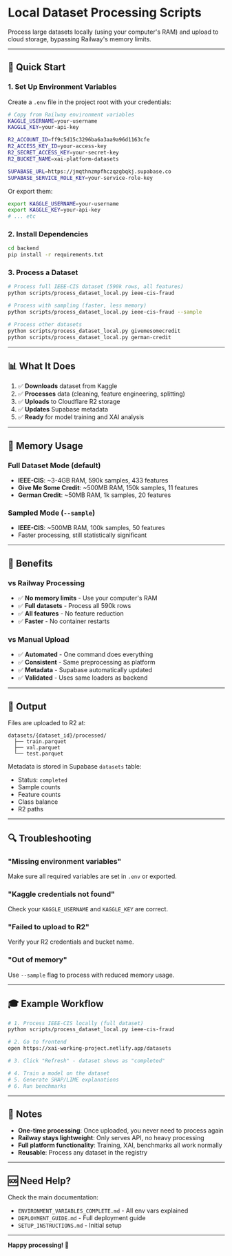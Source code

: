 # Local Dataset Processing Scripts

Process large datasets locally (using your computer's RAM) and upload to cloud storage, bypassing Railway's memory limits.

---

## 🚀 Quick Start

### 1. Set Up Environment Variables

Create a `.env` file in the project root with your credentials:

```bash
# Copy from Railway environment variables
KAGGLE_USERNAME=your-username
KAGGLE_KEY=your-api-key

R2_ACCOUNT_ID=ff9c5d15c3296ba6a3aa9a96d1163cfe
R2_ACCESS_KEY_ID=your-access-key
R2_SECRET_ACCESS_KEY=your-secret-key
R2_BUCKET_NAME=xai-platform-datasets

SUPABASE_URL=https://jmqthnzmpfhczqzgbqkj.supabase.co
SUPABASE_SERVICE_ROLE_KEY=your-service-role-key
```

Or export them:

```bash
export KAGGLE_USERNAME=your-username
export KAGGLE_KEY=your-api-key
# ... etc
```

### 2. Install Dependencies

```bash
cd backend
pip install -r requirements.txt
```

### 3. Process a Dataset

```bash
# Process full IEEE-CIS dataset (590k rows, all features)
python scripts/process_dataset_local.py ieee-cis-fraud

# Process with sampling (faster, less memory)
python scripts/process_dataset_local.py ieee-cis-fraud --sample

# Process other datasets
python scripts/process_dataset_local.py givemesomecredit
python scripts/process_dataset_local.py german-credit
```

---

## 📊 What It Does

1. ✅ **Downloads** dataset from Kaggle
2. ✅ **Processes** data (cleaning, feature engineering, splitting)
3. ✅ **Uploads** to Cloudflare R2 storage
4. ✅ **Updates** Supabase metadata
5. ✅ **Ready** for model training and XAI analysis

---

## 💾 Memory Usage

### Full Dataset Mode (default)
- **IEEE-CIS**: ~3-4GB RAM, 590k samples, 433 features
- **Give Me Some Credit**: ~500MB RAM, 150k samples, 11 features
- **German Credit**: ~50MB RAM, 1k samples, 20 features

### Sampled Mode (`--sample`)
- **IEEE-CIS**: ~500MB RAM, 100k samples, 50 features
- Faster processing, still statistically significant

---

## 🎯 Benefits

### vs Railway Processing
- ✅ **No memory limits** - Use your computer's RAM
- ✅ **Full datasets** - Process all 590k rows
- ✅ **All features** - No feature reduction
- ✅ **Faster** - No container restarts

### vs Manual Upload
- ✅ **Automated** - One command does everything
- ✅ **Consistent** - Same preprocessing as platform
- ✅ **Metadata** - Supabase automatically updated
- ✅ **Validated** - Uses same loaders as backend

---

## 📁 Output

Files are uploaded to R2 at:
```
datasets/{dataset_id}/processed/
  ├── train.parquet
  ├── val.parquet
  └── test.parquet
```

Metadata is stored in Supabase `datasets` table:
- Status: `completed`
- Sample counts
- Feature counts
- Class balance
- R2 paths

---

## 🔍 Troubleshooting

### "Missing environment variables"
Make sure all required variables are set in `.env` or exported.

### "Kaggle credentials not found"
Check your `KAGGLE_USERNAME` and `KAGGLE_KEY` are correct.

### "Failed to upload to R2"
Verify your R2 credentials and bucket name.

### "Out of memory"
Use `--sample` flag to process with reduced memory usage.

---

## 🎓 Example Workflow

```bash
# 1. Process IEEE-CIS locally (full dataset)
python scripts/process_dataset_local.py ieee-cis-fraud

# 2. Go to frontend
open https://xai-working-project.netlify.app/datasets

# 3. Click "Refresh" - dataset shows as "completed"

# 4. Train a model on the dataset
# 5. Generate SHAP/LIME explanations
# 6. Run benchmarks
```

---

## 📝 Notes

- **One-time processing**: Once uploaded, you never need to process again
- **Railway stays lightweight**: Only serves API, no heavy processing
- **Full platform functionality**: Training, XAI, benchmarks all work normally
- **Reusable**: Process any dataset in the registry

---

## 🆘 Need Help?

Check the main documentation:
- `ENVIRONMENT_VARIABLES_COMPLETE.md` - All env vars explained
- `DEPLOYMENT_GUIDE.md` - Full deployment guide
- `SETUP_INSTRUCTIONS.md` - Initial setup

---

**Happy processing! 🚀**
